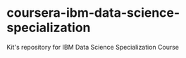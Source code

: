 # coursera-ibm-data-science-specialization
Kit's repository for IBM Data Science Specialization Course
